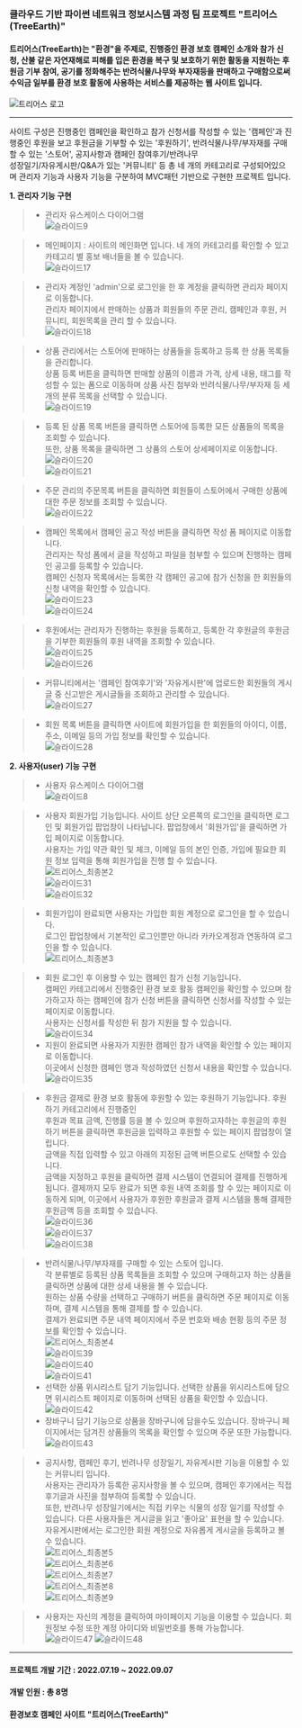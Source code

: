 ### **클라우드 기반 파이썬 네트워크 정보시스템 과정 팀 프로젝트 "트리어스(TreeEarth)"**   
#### 트리어스(TreeEarth)는 "환경"을 주제로, 진행중인 환경 보호 캠페인 소개와 참가 신청, 산불 같은 자연재해로 피해를 입은 환경을 복구 및 보호하기 위한 활동을 지원하는 후원금 기부 참여, 공기를 정화해주는 반려식물/나무와 부자재등을 판매하고 구매함으로써 수익금 일부를 환경 보호 활동에 사용하는 서비스를 제공하는 웹 사이트 입니다.   
![트리어스 로고](https://user-images.githubusercontent.com/110509005/193780027-42f1e326-9810-44f2-a22e-07dcfb1c3378.png)   
* * *   
사이트 구성은 진행중인 캠페인을 확인하고 참가 신청서를 작성할 수 있는 '캠페인'과 진행중인 후원을 보고 후원금을 기부할 수 있는 '후원하기', 반려식물/나무/부자재를 구매할 수 있는 '스토어', 공지사항과 캠페인 참여후기/반려나무   
성장일기/자유게시판/Q&A가 있는 '커뮤니티' 등 총 네 개의 카테고리로 구성되어있으며 관리자 기능과 사용자 기능을 구분하여 MVC패턴 기반으로 구현한 프로젝트 입니다.   
   
**1. 관리자 기능 구현**   
> * 관리자 유스케이스 다이어그램   
![슬라이드9](https://user-images.githubusercontent.com/110509005/193634227-76274254-4ae7-4b58-8800-0d661d8d7eca.PNG)   
   
> * 메인페이지 : 사이트의 메인화면 입니다. 네 개의 카테고리를 확인할 수 있고 카테고리 별 홍보 배너들을 볼 수 있습니다.   
![슬라이드17](https://user-images.githubusercontent.com/110509005/193634576-7e126f18-a075-449f-a8d7-30821f3ad513.PNG)   
   
> * 관리자 계정인 'admin'으로 로그인을 한 후 계정을 클릭하면 관리자 페이지로 이동합니다.   
관리자 페이지에서 판매하는 상품과 회원들의 주문 관리, 캠페인과 후원, 커뮤니티, 회원목록을 관리 할 수 있습니다.   
![슬라이드18](https://user-images.githubusercontent.com/110509005/193635101-186ae2d0-5b11-4535-952c-acb68a2fedfc.PNG)   

> * 상품 관리에서는 스토어에 판매하는 상품들을 등록하고 등록 한 상품 목록들을 관리합니다.   
상품 등록 버튼을 클릭하면 판매할 상품의 이름과 가격, 상세 내용, 태그를 작성할 수 있는 폼으로 이동하며 상품 사진 첨부와 반려식물/나무/부자재 등 세 개의 분류 목록을 선택할 수 있습니다.   
![슬라이드19](https://user-images.githubusercontent.com/110509005/193636877-3acebdc0-db3e-4126-863f-812ee45bc82a.PNG)   

> * 등록 된 상품 목록 버튼을 클릭하면 스토어에 등록한 모든 상품들의 목록을 조회할 수 있습니다.   
또한, 상품 목록을 클릭하면 그 상품의 스토어 상세페이지로 이동합니다.   
![슬라이드20](https://user-images.githubusercontent.com/110509005/193637594-c8efae51-8faf-4b65-a967-be1338d5ef1b.PNG)   
![슬라이드21](https://user-images.githubusercontent.com/110509005/193637632-93f1ffbd-7e9c-42c6-8ad0-5f73180667ef.PNG)   

> * 주문 관리의 주문목록 버튼을 클릭하면 회원들이 스토어에서 구매한 상품에 대한 주문 정보를 조회할 수 있습니다.   
![슬라이드22](https://user-images.githubusercontent.com/110509005/193639264-b8e0d762-30bd-401c-a323-7847cb3c8aa4.PNG)   

> * 캠페인 목록에서 캠페인 공고 작성 버튼을 클릭하면 작성 폼 페이지로 이동합니다.   
관리자는 작성 폼에서 글을 작성하고 파일을 첨부할 수 있으며 진행하는 캠페인 공고를 등록할 수 있습니다.   
캠페인 신청자 목록에서는 등록한 각 캠페인 공고에 참가 신청을 한 회원들의 신청 내역을 확인할 수 있습니다.   
![슬라이드23](https://user-images.githubusercontent.com/110509005/193640678-dab6a9a6-f317-40a8-aa23-464c66b098ef.PNG)   
![슬라이드24](https://user-images.githubusercontent.com/110509005/193640716-caed8cbf-be46-4508-b38a-8d797304901e.PNG)   

> * 후원에서는 관리자가 진행하는 후원을 등록하고, 등록한 각 후원글의 후원금을 기부한 회원들의 후원 내역을 조회할 수 있습니다.   
![슬라이드25](https://user-images.githubusercontent.com/110509005/193641712-382a66fd-69cf-4e07-b657-4ca1121ede4e.PNG)   
![슬라이드26](https://user-images.githubusercontent.com/110509005/193641734-b9c6fa68-2f31-4e52-9a6f-bba03891f226.PNG)   

> * 커뮤니티에서는 '캠페인 참여후기'와 '자유게시판'에 업로드한 회원들의 게시글 중 신고받은 게시글들을 조회하고 관리할 수 있습니다.   
![슬라이드27](https://user-images.githubusercontent.com/110509005/193642878-27151c73-ba47-4b4b-b12b-d541d58bc833.PNG)   

> * 회원 목록 버튼을 클릭하면 사이트에 회원가입을 한 회원들의 아이디, 이름, 주소, 이메일 등의 가입 정보를 확인할 수 있습니다.   
![슬라이드28](https://user-images.githubusercontent.com/110509005/193643474-1f59b34d-a8bc-496a-a063-159fc18343e0.PNG)   
   
**2. 사용자(user) 기능 구현**   
> * 사용자 유스케이스 다이어그램   
![슬라이드8](https://user-images.githubusercontent.com/110509005/193644701-85b3d3bf-a283-4b32-87ac-b70665c76f42.PNG)   

> * 사용자 회원가입 기능입니다. 사이트 상단 오른쪽의 로그인을 클릭하면 로그인 및 회원가입 팝업창이 나타납니다. 팝업창에서 '회원가입'을 클릭하면 가입 페이지로 이동합니다.   
사용자는 가입 약관 확인 및 체크, 이메일 등의 본인 인증, 가입에 필요한 회원 정보 입력을 통해 회원가입을 진행 할 수 있습니다.           
![트리어스_최종본2](https://user-images.githubusercontent.com/110509005/193781215-e20c5909-7963-48f4-9964-ac72f615b5c7.png)   
![슬라이드31](https://user-images.githubusercontent.com/110509005/193784175-84b3aeac-4a57-4066-8235-0a5757721199.PNG)   
![슬라이드32](https://user-images.githubusercontent.com/110509005/193784223-359b0bb0-3768-447a-b6e1-82eeab5f5296.PNG)   

> * 회원가입이 완료되면 사용자는 가입한 회원 계정으로 로그인을 할 수 있습니다.   
로그인 팝업창에서 기본적인 로그인뿐만 아니라 카카오계정과 연동하여 로그인을 할 수 있습니다.      
![트리어스_최종본3](https://user-images.githubusercontent.com/110509005/193785708-9d8cd6d9-ffac-447e-afc6-4beaaad7ae5f.png)

> * 회원 로그인 후 이용할 수 있는 캠페인 참가 신청 기능입니다.   
캠페인 카테고리에서 진행중인 환경 보호 활동 캠페인을 확인할 수 있으며 참가하고자 하는 캠페인에 참가 신청 버튼을 클릭하면 신청서를 작성할 수 있는 페이지로 이동합니다.   
사용자는 신청서를 작성한 뒤 참가 지원을 할 수 있습니다.   
![슬라이드34](https://user-images.githubusercontent.com/110509005/193789938-7de30447-6f9b-4396-bfaf-5f09f62eaafe.PNG)   
> * 지원이 완료되면 사용자가 지원한 캠페인 참가 내역을 확인할 수 있는 페이지로 이동합니다.   
이곳에서 신청한 캠페인 명과 작성하였던 신청서 내용을 확인할 수 있습니다.   
![슬라이드35](https://user-images.githubusercontent.com/110509005/193792857-5418c90b-c039-4edd-a97c-55358636e134.PNG)   

> * 후원금 결제로 환경 보호 활동에 후원할 수 있는 후원하기 기능입니다. 후원하기 카테고리에서 진행중인   
후원과 목표 금액, 진행률 등을 볼 수 있으며 후원하고자하는 후원글의 후원하기 버튼을 클릭하면 후원금을 입력하고 후원할 수 있는 페이지 팝업창이 열립니다.   
금액을 직접 입력할 수 있고 아래의 지정된 금액 버튼으로도 선택할 수 있습니다.   
금액을 지정하고 후원을 클릭하면 결제 시스템이 연결되어 결제를 진행하게 됩니다. 결제까지 모두 완료가 되면 후원 내역 조회를 할 수 있는 페이지로 이동하게 되며, 이곳에서 사용자가 후원한 후원글과 결제 시스템을 통해 결제한 후원금액 등을 조회할 수 있습니다.   
![슬라이드36](https://user-images.githubusercontent.com/110509005/193813800-5abf48d3-2657-4f3c-96c8-5b8cfdf13f8b.PNG)   
![슬라이드37](https://user-images.githubusercontent.com/110509005/193813840-1bc151e7-19a4-4f9c-9df3-26f5bb506c38.PNG)   
![슬라이드38](https://user-images.githubusercontent.com/110509005/193813897-a86cc4b9-6686-4fa8-a75d-843bc2fc8ae1.PNG)   

> * 반려식물/나무/부자재를 구매할 수 있는 스토어 입니다.   
각 분류별로 등록된 상품 목록들을 조회할 수 있으며 구매하고자 하는 상품을 클릭하면 상품에 대한 상세 내용을 볼 수 있습니다.   
원하는 상품 수량을 선택하고 구매하기 버튼을 클릭하면 주문 페이지로 이동하며, 결제 시스템을 통해 결제를 할 수 있습니다.   
결제가 완료되면 주문 내역 페이지에서 주문 번호와 배송 현황 등의 주문 정보를 확인할 수 있습니다.   
![트리어스_최종본4](https://user-images.githubusercontent.com/110509005/193818976-ceac4212-8d08-4bbb-b170-c77d7e48042d.png)   
![슬라이드39](https://user-images.githubusercontent.com/110509005/193819033-061fc83b-9ebc-4b1f-872e-67f8a414fc92.PNG)   
![슬라이드40](https://user-images.githubusercontent.com/110509005/193819053-a84ecd04-7a42-49ee-9f19-ee57b51bf712.PNG)   
![슬라이드41](https://user-images.githubusercontent.com/110509005/193819097-6b28bd51-205f-4b16-9809-e9aff5927a5b.PNG)   
> * 선택한 상품 위시리스트 담기 기능입니다. 선택한 상품을 위시리스트에 담으면 위시리스트 페이지로 이동하며 선택된 상품을 확인할 수 있습니다.   
![슬라이드42](https://user-images.githubusercontent.com/110509005/193821694-9b6c84d9-a878-48a1-9fdc-898037d9a95b.PNG)   
> * 장바구니 담기 기능으로 상품을 장바구니에 담을수도 있습니다. 장바구니 페이지에서는 담겨진 상품들의 목록을 확인할 수 있으며 주문 또한 가능합니다.   
![슬라이드43](https://user-images.githubusercontent.com/110509005/193823983-d79e4118-500a-4b3d-afab-3cf0df1f40e7.PNG)   

> * 공지사항, 캠페인 후기, 반려나무 성장일기, 자유게시판 기능을 이용할 수 있는 커뮤니티 입니다.   
사용자는 관리자가 등록한 공지사항을 볼 수 있으며, 캠페인 후기에서는 직접 후기글과 사진을 첨부하여 등록할 수 있습니다.   
또한, 반려나무 성장일기에서는 직접 키우는 식물의 성장 일기를 작성할 수 있습니다. 다른 사용자들은 게시글을 읽고 '좋아요' 표현을 할 수 있습니다.   
자유게시판에서는 로그인한 회원 계정으로 자유롭게 게시글을 등록하고 볼 수 있습니다.   
![트리어스_최종본5](https://user-images.githubusercontent.com/110509005/193833286-951c1cc8-13f3-4127-b01d-3564d998fb5d.png)      
![트리어스_최종본6](https://user-images.githubusercontent.com/110509005/193833341-03fb5d2f-bc80-44d9-bf85-e96cec816983.png)      
![트리어스_최종본7](https://user-images.githubusercontent.com/110509005/193833404-5bfad123-80e2-4a18-914e-a176eb61835b.png)   
![트리어스_최종본8](https://user-images.githubusercontent.com/110509005/193833452-4ab656e9-2dcf-44ee-81dc-35d52fcccbb0.png)   
![트리어스_최종본9](https://user-images.githubusercontent.com/110509005/193833489-80b812d4-7c12-4763-b64a-08025ea34683.png)   

> * 사용자는 자신의 계정을 클릭하여 마이페이지 기능을 이용할 수 있습니다. 회원정보 수정 또한 계정 아이디와 비밀번호를 통해 가능합니다.   
![슬라이드47](https://user-images.githubusercontent.com/110509005/193834912-2fd203bf-c8f5-4f9e-b939-34512f8e75fc.PNG)
![슬라이드48](https://user-images.githubusercontent.com/110509005/193834948-00ed8715-cc3e-409d-9d48-f8c4730a855b.PNG)

* * *   
#### 프로젝트 개발 기간 : 2022.07.19 ~ 2022.09.07   
#### 개발 인원 : 총 8명
#### 환경보호 캠페인 사이트 "트리어스(TreeEarth)"






